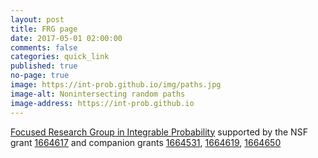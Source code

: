 ```yaml
---
layout: post
title: FRG page
date: 2017-05-01 02:00:00
comments: false
categories: quick_link
published: true
no-page: true
image: https://int-prob.github.io/img/paths.jpg
image-alt: Nonintersecting random paths
image-address: https://int-prob.github.io
---
```


<div><a href="https://int-prob.github.io/" target="_blank">Focused Research Group in Integrable Probability</a>
supported by the NSF grant <a href="https://www.nsf.gov/awardsearch/showAward?AWD_ID=1664617" target="_blank">1664617</a> and companion grants
                        <a href="https://www.nsf.gov/awardsearch/showAward?AWD_ID=1664531" target="_blank">1664531</a>,
                        <a href="https://www.nsf.gov/awardsearch/showAward?AWD_ID=1664619" target="_blank">1664619</a>,
                        <a href="https://www.nsf.gov/awardsearch/showAward?AWD_ID=1664650" target="_blank">1664650</a>
</div>
